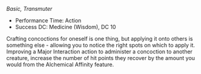 _Basic, Transmuter_
 
- Performance Time: Action
- Success DC: Medicine (Wisdom), DC 10
 
Crafting concoctions for oneself is one thing, but applying it onto others is something else - allowing you to notice the right spots on which to apply it. Improving a Major Interaction action to administer a concoction to another creature, increase the number of hit points they recover by the amount you would from the Alchemical Affinity feature.